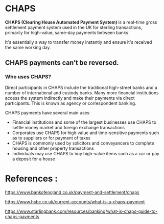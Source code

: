 # CHAPS

**CHAPS (Clearing House Automated Payment System)** is a real-time gross settlement payment system used in the UK for sterling transactions, primarily for high-value, same-day payments between banks.

It's essentially a way to transfer money instantly and ensure it's received the same working day. 


## CHAPS payments can’t be reversed.



### Who uses CHAPS?
Direct participants in CHAPS include the traditional high-street banks and a number of international and custody banks. Many more financial institutions access the system indirectly and make their payments via direct participants. This is known as agency or correspondent banking.

CHAPS payments have several main uses:

* Financial institutions and some of the largest businesses use CHAPS to settle money market and foreign exchange transactions
* Corporates use CHAPS for high value and time-sensitive payments such as to suppliers or for payment of taxes
* CHAPS is commonly used by solicitors and conveyancers to complete housing and other property transactions
* Individuals may use CHAPS to buy high-value items such as a car or pay a deposit for a house

# References :

https://www.bankofengland.co.uk/payment-and-settlement/chaps

https://www.hsbc.co.uk/current-accounts/what-is-a-chaps-payment

https://www.starlingbank.com/resources/banking/what-is-chaps-guide-to-chaps-payments

